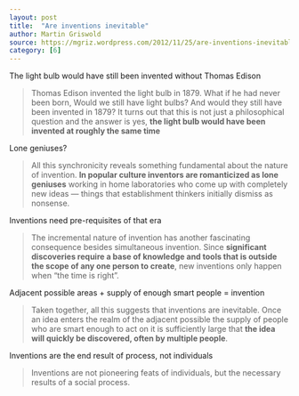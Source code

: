 ```yaml
---
layout: post
title:  "Are inventions inevitable"
author: Martin Griswold
source: https://mgriz.wordpress.com/2012/11/25/are-inventions-inevitable-simultaneous-invention-and-the-incremental-nature-of-discovery/
category: [6]
---
```


The light bulb would have still been invented without Thomas Edison

> Thomas Edison invented the light bulb in 1879. What if he had never been born, Would we still have light bulbs? And would they still have been invented in 1879? It turns out that this is not just a philosophical question and the answer is yes, **the light bulb would have been invented at roughly the same time**

Lone geniuses?

> All this synchronicity reveals something fundamental about the nature of invention. **In popular culture inventors are romanticized as lone geniuses** working in home laboratories who come up with completely new ideas — things that establishment thinkers initially dismiss as nonsense.

Inventions need pre-requisites of that era

> The incremental nature of invention has another fascinating consequence besides simultaneous invention. Since **significant discoveries require a base of knowledge and tools that is outside the scope of any one person to create**, new inventions only happen when “the time is right”.

Adjacent possible areas + supply of enough smart people = invention

> Taken together, all this suggests that inventions are inevitable. Once an idea enters the realm of the adjacent possible the supply of people who are smart enough to act on it is sufficiently large that **the idea will quickly be discovered, often by multiple people**.

Inventions are the end result of process, not individuals

> Inventions are not pioneering feats of individuals, but the necessary results of a social process.
